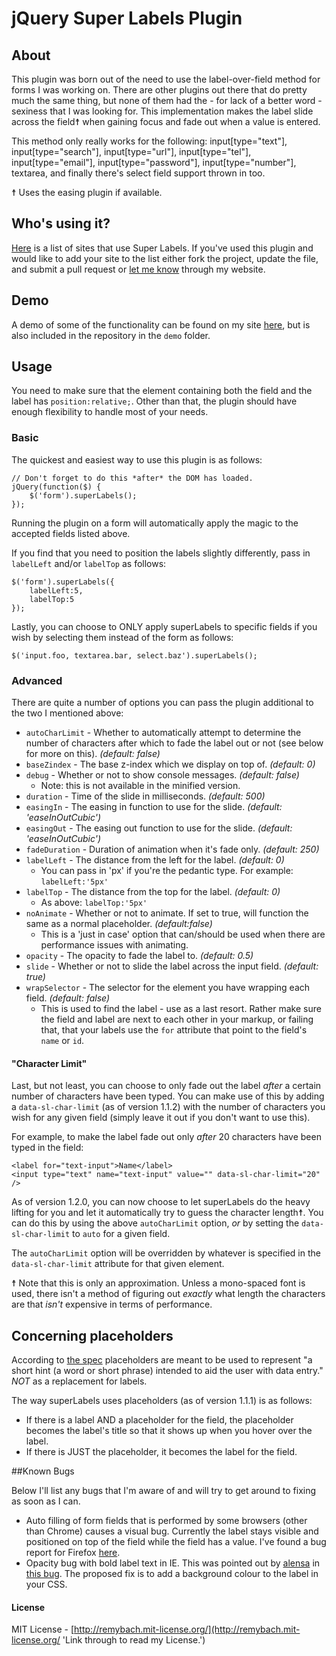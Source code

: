 # jQuery Super Labels Plugin

## About

This plugin was born out of the need to use the label-over-field method for forms I was working on. There are other plugins out there that do pretty much the same thing, but none of them had the - for lack of a better word - sexiness that I was looking for. This implementation makes the label slide across the field☨ when gaining focus and fade out when a value is entered.

This method only really works for the following: input[type="text"], input[type="search"], input[type="url"], input[type="tel"], input[type="email"], input[type="password"], input[type="number"], textarea, and finally there's select field support thrown in too.

☨ Uses the easing plugin if available.

## Who's using it?

[Here](https://github.com/remybach/jQuery.superLabels/blob/master/seen-on.md) is a list of sites that use Super Labels. If you've used this plugin and would like to add your site to the list either fork the project, update the file, and submit a pull request or [let me know](http://remy.bach.me.uk/get-in-touch) through my website.

## Demo

A demo of some of the functionality can be found on my site [here](http://remy.bach.me.uk/superlabels_demo/), but is also included in the repository in the `demo` folder.

## Usage

You need to make sure that the element containing both the field and the label has `position:relative;`. Other than that, the plugin should have enough flexibility to handle most of your needs.

### Basic

The quickest and easiest way to use this plugin is as follows:

    // Don't forget to do this *after* the DOM has loaded.
	jQuery(function($) {
		$('form').superLabels();
	});

Running the plugin on a form will automatically apply the magic to the accepted fields listed above.

If you find that you need to position the labels slightly differently, pass in `labelLeft` and/or `labelTop` as follows:

	$('form').superLabels({
		labelLeft:5,
		labelTop:5
	});

Lastly, you can choose to ONLY apply superLabels to specific fields if you wish by selecting them instead of the form as follows:

	$('input.foo, textarea.bar, select.baz').superLabels();

### Advanced

There are quite a number of options you can pass the plugin additional to the two I mentioned above:

* `autoCharLimit` - Whether to automatically attempt to determine the number of characters after which to fade the label out or not (see below for more on this). _(default: false)_
* `baseZindex` - The base z-index which we display on top of. _(default: 0)_
* `debug` - Whether or not to show console messages. _(default: false)_
	* Note: this is not available in the minified version.
* `duration` - Time of the slide in milliseconds. _(default: 500)_
* `easingIn` -  The easing in function to use for the slide. _(default: 'easeInOutCubic')_
* `easingOut` -  The easing out function to use for the slide. _(default: 'easeInOutCubic')_
* `fadeDuration` - Duration of animation when it's fade only. _(default: 250)_
* `labelLeft` - The distance from the left for the label. _(default: 0)_
	* You can pass in 'px' if you're the pedantic type. For example: `labelLeft:'5px'`
* `labelTop` - The distance from the top for the label. _(default: 0)_
	* As above: `labelTop:'5px'`
* `noAnimate` - Whether or not to animate. If set to true, will function the same as a normal placeholder. _(default:false)_
	* This is a 'just in case' option that can/should be used when there are performance issues with animating.
* `opacity` - The opacity to fade the label to. _(default: 0.5)_
* `slide` - Whether or not to slide the label across the input field. _(default: true)_
* `wrapSelector` - The selector for the element you have wrapping each field. _(default: false)_
	* This is used to find the label - use as a last resort. Rather make sure the field and label are next to each other in your markup, or failing that, that your labels use the `for` attribute that point to the field's `name` or `id`.

#### "Character Limit"

Last, but not least, you can choose to only fade out the label *after* a certain number of characters have been typed. You can make use of this by adding a `data-sl-char-limit` (as of version 1.1.2) with the number of characters you wish for any given field (simply leave it out if you don't want to use this).

For example, to make the label fade out only *after* 20 characters have been typed in the field:

	<label for="text-input">Name</label>
	<input type="text" name="text-input" value="" data-sl-char-limit="20" />

As of version 1.2.0, you can now choose to let superLabels do the heavy lifting for you and let it automatically try to guess the character length☨. You can do this by using the above `autoCharLimit` option, _or_ by setting the `data-sl-char-limit` to `auto` for a given field.

The `autoCharLimit` option will be overridden by whatever is specified in the `data-sl-char-limit` attribute for that given element.

☨ Note that this is only an approximation. Unless a mono-spaced font is used, there isn't a method of figuring out _exactly_ what length the characters are that _isn't_ expensive in terms of performance.

## Concerning placeholders

According to [the spec](http://www.w3.org/wiki/HTML/Elements/input/text) placeholders are meant to be used to represent "a short hint (a word or short phrase) intended to aid the user with data entry." *NOT* as a replacement for labels.

The way superLabels uses placeholders (as of version 1.1.1) is as follows:

* If there is a label AND a placeholder for the field, the placeholder becomes the label's title so that it shows up when you hover over the label.
* If there is JUST the placeholder, it becomes the label for the field.

##Known Bugs

Below I'll list any bugs that I'm aware of and will try to get around to fixing as soon as I can.

* Auto filling of form fields that is performed by some browsers (other than Chrome) causes a visual bug. Currently the label stays visible and positioned on top of the field while the field has a value. I've found a bug report for Firefox [here](https://bugzilla.mozilla.org/show_bug.cgi?id=184761).
* Opacity bug with bold label text in IE. This was pointed out by [alensa](https://github.com/alensa) in [this bug](https://github.com/remybach/jQuery.superLabels/issues/11). The proposed fix is to add a background colour to the label in your CSS.

#### License

MIT License - [http://remybach.mit-license.org/](http://remybach.mit-license.org/ 'Link through to read my License.')
